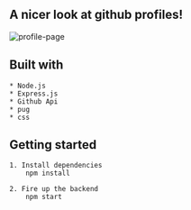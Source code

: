 ## A nicer look at github profiles!
![profile-page](https://user-images.githubusercontent.com/132132723/235509752-6b038102-846d-4e67-8595-5b97a6155dbc.png)

## Built with
    * Node.js
    * Express.js
    * Github Api
    * pug
    * css

## Getting started 
    1. Install dependencies 
        npm install 

    2. Fire up the backend 
        npm start
